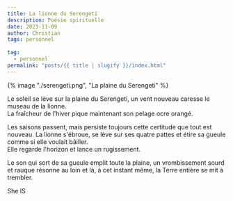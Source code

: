 ```yaml
---
title: La lionne du Serengeti
description: Poésie spirituelle
date: 2023-11-09
author: Christian
tags: personnel
  
tag: 
  - personnel
permalink: "posts/{{ title | slugify }}/index.html"
---
```

{% image "./serengeti.png", "La plaine du Serengeti" %}  



Le soleil se lève sur la plaine du Serengeti, un vent nouveau caresse le museau de la lionne.  
La fraîcheur de l'hiver pique maintenant son pelage ocre orangé.

Les saisons passent, mais persiste toujours cette certitude que tout est nouveau. La lionne s'ébroue, se lève sur ses quatre pattes et étire sa gueule comme si elle voulait bâiller.  
 Elle regarde l'horizon et lance un rugissement.  

Le son qui sort de sa gueule emplit toute la plaine, un vrombissement sourd et rauque résonne au loin et là, à cet instant même, la Terre entière se mit à trembler.

She IS